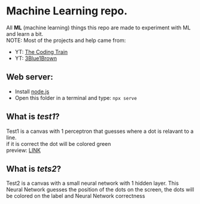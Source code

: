 # Machine Learning repo.
All **ML** (machine learning) things this repo are made to experiment with ML and learn a bit.  
NOTE: Most of the projects and help came from:
- YT: [The Coding Train](https://www.youtube.com/playlist?list=PLRqwX-V7Uu6Y7MdSCaIfsxc561QI0U0Tb)
- YT: [3Blue1Brown](https://www.youtube.com/watch?v=aircAruvnKk)

## Web server:
- Install [node.js](https://nodejs.org/en/)
- Open this folder in a terminal and type: `npx serve`

## What is *test1*?
Test1 is a canvas with 1 perceptron that guesses where a dot is relavant to a line.  
if it is correct the dot will be colored green  
preview: [LINK](https://htmlpreview.github.io/?https://github.com/mjarkk/school-stuff/blob/master/ml/test1.html)

## What is *tets2*?
Test2 is a canvas with a small neural network with 1 hidden layer. This Neural Network guesses the position of the dots on the screen, the dots will be colored on the label and Neural Network correctness
